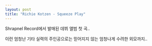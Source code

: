 ```yaml
---
layout: post
title: "Richie Kotzen - Squeeze Play"
---
```


Shrapnel Record에서 발매된 데뷔 앨범 첫 곡..

이런 엄청난 기타 실력의 주인공으로는 믿어지지 않는 엄청나게 수려한 외모까지..






